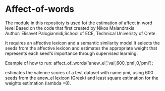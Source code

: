 # Affect-of-words
The module in this repositoty is used fot the estimation of affect in word level
Based on the code that first created by Nikos Malandrakis  
Author: Elisavet Palogiannidi,School of ECE, Technical Univeristy of Crete   

It requires an affective lexicon and a semantic similarity model 
It selects the seeds from the affective lexicon and estimates the 
appropriate weight that represents each seed's importance through
supervised learning.

Example of how to run:
affect_of_words('anew_el','val',600,'pmi',0,'pmi');

estimates the valence scores of a test dataset with name pmi, using 600 seeds from the anew_el lexicon (Greek) and least square estimation for the weights estimation (lambda =0).
